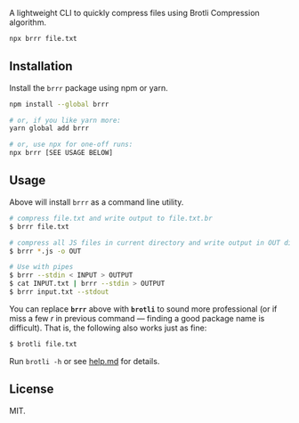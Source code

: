 A lightweight CLI to quickly compress files using Brotli Compression algorithm.

```bash
npx brrr file.txt
```

## Installation

Install the `brrr` package using npm or yarn.

```bash
npm install --global brrr

# or, if you like yarn more:
yarn global add brrr

# or, use npx for one-off runs:
npx brrr [SEE USAGE BELOW]
```

## Usage

Above will install `brrr` as a command line utility.

```bash
# compress file.txt and write output to file.txt.br
$ brrr file.txt

# compress all JS files in current directory and write output in OUT directory
$ brrr *.js -o OUT

# Use with pipes
$ brrr --stdin < INPUT > OUTPUT
$ cat INPUT.txt | brrr --stdin > OUTPUT
$ brrr input.txt --stdout
```

You can replace **`brrr`** above with **`brotli`** to sound more professional (or if miss a few _r_ in previous command — finding a good package name is difficult). That is, the following also works just as fine:

```bash
$ brotli file.txt
```

Run `brotli -h` or see [help.md](help.md) for details.

## License

MIT.
